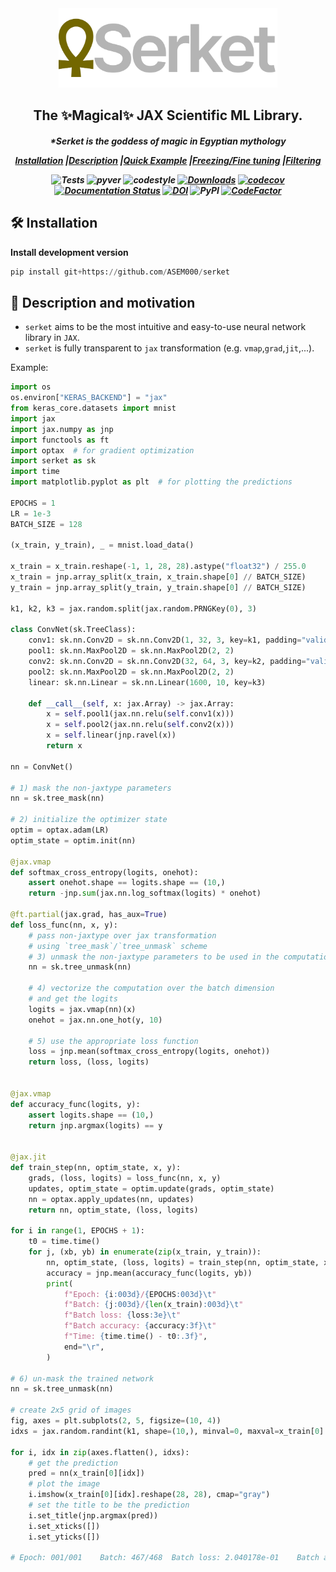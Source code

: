 <div align="center">
<img width="350px" src="assets/logo.svg"></div>

<h2 align="center">The ✨Magical✨ JAX Scientific ML Library.</h2>
<h5 align = "center"> *Serket is the goddess of magic in Egyptian mythology

[**Installation**](#Installation)
|[**Description**](#Description)
|[**Quick Example**](#QuickExample)
|[**Freezing/Fine tuning**](#Freezing)
|[**Filtering**](#Filtering)

![Tests](https://github.com/ASEM000/serket/actions/workflows/tests.yml/badge.svg)
![pyver](https://img.shields.io/badge/python-3.7%203.8%203.9%203.10-red)
![codestyle](https://img.shields.io/badge/codestyle-black-black)
[![Downloads](https://pepy.tech/badge/serket)](https://pepy.tech/project/serket)
[![codecov](https://codecov.io/gh/ASEM000/serket/branch/main/graph/badge.svg?token=C6NXOK9EVS)](https://codecov.io/gh/ASEM000/serket)
[![Documentation Status](https://readthedocs.org/projects/serket/badge/?version=latest)](https://serket.readthedocs.io/en/latest/?badge=latest)
[![DOI](https://zenodo.org/badge/526985786.svg)](https://zenodo.org/badge/latestdoi/526985786)
![PyPI](https://img.shields.io/pypi/v/serket)
[![CodeFactor](https://www.codefactor.io/repository/github/asem000/serket/badge)](https://www.codefactor.io/repository/github/asem000/serket)

</h5>

## 🛠️ Installation<a id="Installation"></a>

**Install development version**

```python
pip install git+https://github.com/ASEM000/serket
```

## 📖 Description and motivation<a id="Description"></a>

- `serket` aims to be the most intuitive and easy-to-use neural network library in `JAX`.
- `serket` is fully transparent to `jax` transformation (e.g. `vmap`,`grad`,`jit`,...).

Example:

```python
import os
os.environ["KERAS_BACKEND"] = "jax"
from keras_core.datasets import mnist
import jax
import jax.numpy as jnp
import functools as ft
import optax  # for gradient optimization
import serket as sk
import time
import matplotlib.pyplot as plt  # for plotting the predictions

EPOCHS = 1
LR = 1e-3
BATCH_SIZE = 128

(x_train, y_train), _ = mnist.load_data()

x_train = x_train.reshape(-1, 1, 28, 28).astype("float32") / 255.0
x_train = jnp.array_split(x_train, x_train.shape[0] // BATCH_SIZE)
y_train = jnp.array_split(y_train, y_train.shape[0] // BATCH_SIZE)

k1, k2, k3 = jax.random.split(jax.random.PRNGKey(0), 3)

class ConvNet(sk.TreeClass):
    conv1: sk.nn.Conv2D = sk.nn.Conv2D(1, 32, 3, key=k1, padding="valid")
    pool1: sk.nn.MaxPool2D = sk.nn.MaxPool2D(2, 2)
    conv2: sk.nn.Conv2D = sk.nn.Conv2D(32, 64, 3, key=k2, padding="valid")
    pool2: sk.nn.MaxPool2D = sk.nn.MaxPool2D(2, 2)
    linear: sk.nn.Linear = sk.nn.Linear(1600, 10, key=k3)

    def __call__(self, x: jax.Array) -> jax.Array:
        x = self.pool1(jax.nn.relu(self.conv1(x)))
        x = self.pool2(jax.nn.relu(self.conv2(x)))
        x = self.linear(jnp.ravel(x))
        return x

nn = ConvNet()

# 1) mask the non-jaxtype parameters
nn = sk.tree_mask(nn)

# 2) initialize the optimizer state
optim = optax.adam(LR)
optim_state = optim.init(nn)

@jax.vmap
def softmax_cross_entropy(logits, onehot):
    assert onehot.shape == logits.shape == (10,)
    return -jnp.sum(jax.nn.log_softmax(logits) * onehot)

@ft.partial(jax.grad, has_aux=True)
def loss_func(nn, x, y):
    # pass non-jaxtype over jax transformation
    # using `tree_mask`/`tree_unmask` scheme
    # 3) unmask the non-jaxtype parameters to be used in the computation
    nn = sk.tree_unmask(nn)

    # 4) vectorize the computation over the batch dimension
    # and get the logits
    logits = jax.vmap(nn)(x)
    onehot = jax.nn.one_hot(y, 10)

    # 5) use the appropriate loss function
    loss = jnp.mean(softmax_cross_entropy(logits, onehot))
    return loss, (loss, logits)


@jax.vmap
def accuracy_func(logits, y):
    assert logits.shape == (10,)
    return jnp.argmax(logits) == y


@jax.jit
def train_step(nn, optim_state, x, y):
    grads, (loss, logits) = loss_func(nn, x, y)
    updates, optim_state = optim.update(grads, optim_state)
    nn = optax.apply_updates(nn, updates)
    return nn, optim_state, (loss, logits)

for i in range(1, EPOCHS + 1):
    t0 = time.time()
    for j, (xb, yb) in enumerate(zip(x_train, y_train)):
        nn, optim_state, (loss, logits) = train_step(nn, optim_state, xb, yb)
        accuracy = jnp.mean(accuracy_func(logits, yb))
        print(
            f"Epoch: {i:003d}/{EPOCHS:003d}\t"
            f"Batch: {j:003d}/{len(x_train):003d}\t"
            f"Batch loss: {loss:3e}\t"
            f"Batch accuracy: {accuracy:3f}\t"
            f"Time: {time.time() - t0:.3f}",
            end="\r",
        )

# 6) un-mask the trained network
nn = sk.tree_unmask(nn)

# create 2x5 grid of images
fig, axes = plt.subplots(2, 5, figsize=(10, 4))
idxs = jax.random.randint(k1, shape=(10,), minval=0, maxval=x_train[0].shape[0])

for i, idx in zip(axes.flatten(), idxs):
    # get the prediction
    pred = nn(x_train[0][idx])
    # plot the image
    i.imshow(x_train[0][idx].reshape(28, 28), cmap="gray")
    # set the title to be the prediction
    i.set_title(jnp.argmax(pred))
    i.set_xticks([])
    i.set_yticks([])

# Epoch: 001/001	Batch: 467/468	Batch loss: 2.040178e-01	Batch accuracy: 0.984375	Time: 19.284
```